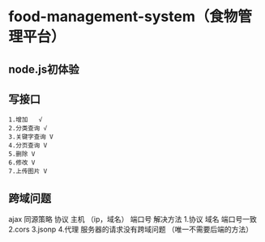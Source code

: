 # food-management-system（食物管理平台）
## node.js初体验
## 写接口
    1.增加   √
    2.分类查询 √  
    3.关键字查询 V
    4.分页查询 V
    5.删除 V
    6.修改 V  
    7.上传图片 V

## 跨域问题
ajax 同源策略  协议  主机 （ip，域名） 端口号
解决方法
    1.协议 域名 端口号一致
    2.cors
    3.jsonp
    4.代理 服务器的请求没有跨域问题 （唯一不需要后端的方法）


